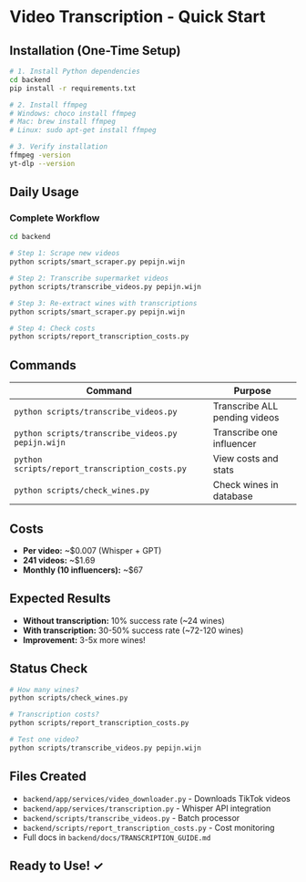 # Video Transcription - Quick Start

## Installation (One-Time Setup)

```bash
# 1. Install Python dependencies
cd backend
pip install -r requirements.txt

# 2. Install ffmpeg
# Windows: choco install ffmpeg
# Mac: brew install ffmpeg  
# Linux: sudo apt-get install ffmpeg

# 3. Verify installation
ffmpeg -version
yt-dlp --version
```

## Daily Usage

### Complete Workflow

```bash
cd backend

# Step 1: Scrape new videos
python scripts/smart_scraper.py pepijn.wijn

# Step 2: Transcribe supermarket videos  
python scripts/transcribe_videos.py pepijn.wijn

# Step 3: Re-extract wines with transcriptions
python scripts/smart_scraper.py pepijn.wijn

# Step 4: Check costs
python scripts/report_transcription_costs.py
```

## Commands

| Command | Purpose |
|---------|---------|
| `python scripts/transcribe_videos.py` | Transcribe ALL pending videos |
| `python scripts/transcribe_videos.py pepijn.wijn` | Transcribe one influencer |
| `python scripts/report_transcription_costs.py` | View costs and stats |
| `python scripts/check_wines.py` | Check wines in database |

## Costs

- **Per video:** ~$0.007 (Whisper + GPT)
- **241 videos:** ~$1.69
- **Monthly (10 influencers):** ~$67

## Expected Results

- **Without transcription:** 10% success rate (~24 wines)
- **With transcription:** 30-50% success rate (~72-120 wines)
- **Improvement:** 3-5x more wines!

## Status Check

```bash
# How many wines?
python scripts/check_wines.py

# Transcription costs?
python scripts/report_transcription_costs.py

# Test one video?
python scripts/transcribe_videos.py pepijn.wijn
```

## Files Created

- `backend/app/services/video_downloader.py` - Downloads TikTok videos
- `backend/app/services/transcription.py` - Whisper API integration
- `backend/scripts/transcribe_videos.py` - Batch processor
- `backend/scripts/report_transcription_costs.py` - Cost monitoring
- Full docs in `backend/docs/TRANSCRIPTION_GUIDE.md`

## Ready to Use! ✓

